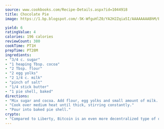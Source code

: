 ```yaml
---
source: www.cookbooks.com/Recipe-Details.aspx?id=1044918
title: Chocolate Pie
image: https://1.bp.blogspot.com/-5K-WfguHlZ0/YA2H2Zqia5I/AAAAAAAABhM/Bdgu68p4aG0Q6jWdy3eGaUXSKw5p3sdxwCLcBGAsYHQ/s324/7.png

yield: 6
ratingValue: 4
calories: 196 calories
reviewCount: 380
cookTime: PT1H
prepTime: PT28M
ingredients:
- "3/4 c. sugar"
- "1 heaping Tbsp. cocoa"
- "2 Tbsp. flour"
- "2 egg yolks"
- "2 1/4 c. milk"
- "pinch of salt"
- "1/4 stick butter"
- "1 pie shell, baked"
directions:
- "Mix sugar and cocoa. Add flour, egg yolks and small amount of milk. Stir well. Add rest of milk and butter."
- "Cook over medium heat until thick, stirring constantly."
- "Pour into baked pie shell."
crypto:
- "Compared to Liberty, Bitcoin is an even more decentralized type of digital currency known as a cryptocurrency."
---
```

